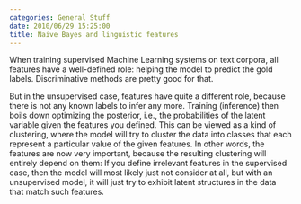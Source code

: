 ```yaml
---
categories: General Stuff
date: 2010/06/29 15:25:00
title: Naive Bayes and linguistic features
---
```


When training supervised Machine Learning systems on text corpora,
all features have a well-defined role: helping the model to predict the
gold labels. Discriminative methods are pretty good for that.

But in the unsupervised case, features have quite a different role, because
there is not any known labels to infer any more.
Training (inference) then boils down optimizing the posterior, i.e.,
the probabilities of the latent variable given the features you defined.
This can be viewed as a kind of clustering, where the model will try to
cluster the data into classes that each represent a particular value of the
given features. In other words, the features are now very important, because
the resulting clustering will entirely depend on them:
If you define irrelevant features in the supervised case, then the model will
most likely just not consider at all, but with an unsupervised model,
it will just try to exhibit latent structures in the data that match such features.

